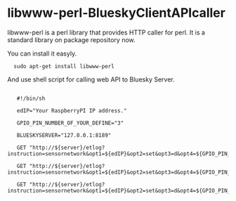 libwww-perl-BlueskyClientAPIcaller
==================================

libwww-perl is a perl library that provides HTTP caller for perl. It is a standard library on package repository now.

You can install it easyly.

```shell
  sudo apt-get install libwww-perl
```

And use shell script for calling web API to Bluesky Server.

```shell

   #!/bin/sh
   
   edIP="Your RaspberryPI IP address."

   GPIO_PIN_NUMBER_OF_YOUR_DEFINE="3"

   BLUESKYSERVER="127.0.0.1:8189"

   GET "http://${server}/etlog?instruction=sensornetwork&opt1=${edIP}&opt2=set&opt3=d&opt4=${GPIO_PIN_NUMBER_OF_YOUR_DEFINE}&opt5=1"
   
   GET "http://${server}/etlog?instruction=sensornetwork&opt1=${edIP}&opt2=set&opt3=d&opt4=${GPIO_PIN_NUMBER_OF_YOUR_DEFINE}"

   GET "http://${server}/etlog?instruction=sensornetwork&opt1=${edIP}&opt2=set&opt3=d&opt4=${GPIO_PIN_NUMBER_OF_YOUR_DEFINE}&opt5=0"
```
